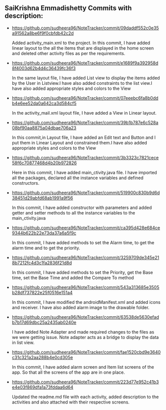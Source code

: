 ## SaiKrishna Emmadishetty Commits with description:

* https://github.com/sudheera96/NoteTracker/commit/09daddf552c0e35a91562a8be6f9f0cbfdb42c2d

  Added activity_main.xml to the project. In this commit, I have added linear layout to the all the items that are displayed in the home screen and deleted other activity files   as per the requirements.

* https://github.com/sudheera96/NoteTracker/commit/e1689f9a392958d8f4003d62b4d4c36439fc36f3

  In the same layout file, I have added List view to display the items added by the User in Listview.I have also added constraints to the list view.I have also added appropriate   styles and colors to the View

* https://github.com/sudheera96/NoteTracker/commit/07eeebc6fa8b0ddb4e6ee52da0a642ca3d584cf5

  In the activity_mail.xml layout file, I have added a View in Linear layout.

* https://github.com/sudheera96/NoteTracker/commit/39b1b787e6c528a08bf90aa8875a04dbae706a23

  In this commit,in Layout file, I have added an Edit text and Button and I put them in Linear Layout and constrained them.I have also added appropriate styles and colors to the   View

* https://github.com/sudheera96/NoteTracker/commit/3b3323c7821cece58f6c70877468d4b20b972826

  Here in this commit, I have added main_ctivity.java file. I have imported all the packages, declared all the instance variables and defined constructors.

* https://github.com/sudheera96/NoteTracker/commit/519900c830b9d6d38451d29abfd68ab1991a9f56

  In this commit, I have added constructor with parameters and added getter and setter methods to all the instance variables to the main_ctivity.java

* https://github.com/sudheera96/NoteTracker/commit/ca395d428e684ce9344b622b22e73da37a6a5f9c

  In this commit, I have added methods to set the Alarm time, to get the alarm time and to get the priority.

* https://github.com/sudheera96/NoteTracker/commit/3259709de345e218b7212fc4d3c1fa2836f21d8d

  In this commit, I have added methods to set the Priority, get the Base time, set the Base Time and added the Compare To method

* https://github.com/sudheera96/NoteTracker/commit/543a313685e3505b28df737822e25f0516e151a4

  In this commit, I have modified the androidManifest.xml and added icons and receiver. I have also added alarm image to the drawable folder.

* https://github.com/sudheera96/NoteTracker/commit/63538de5630efadb7b17d69dbc25a2435ab0240e

  I have added Note Adapter and made required changes to the files as we were getting issue. Note adapter acts as a bridge to display the data in list view.

* https://github.com/sudheera96/NoteTracker/commit/fae1520cbd9e3640c31c321a2aa288b4e0cd305e 

  In this commit, I have added alarm screen and Item list screens of the app. So that all the screens of the app are in one place.

* https://github.com/sudheera96/NoteTracker/commit/223d77e952c41b3e4e03f869dfa1a73fddaa6d64

  Updated the readme.md file with each activity, added description to the activities and also attached with their respective screens.



 


